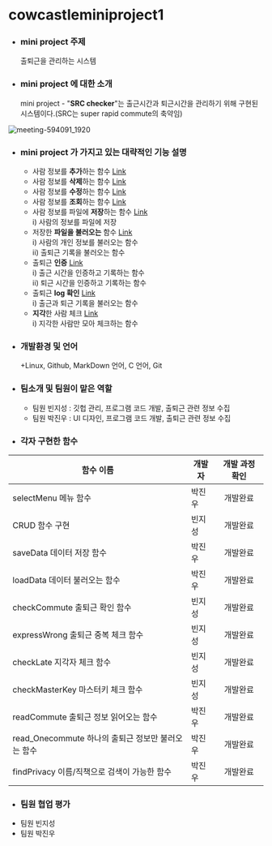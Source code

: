 # cowcastleminiproject1

+ ### mini project 주제
  출퇴근을 관리하는 시스템

+ ### mini project 에 대한 소개
  mini project - "**SRC checker**"는 출근시간과 퇴근시간을 관리하기 위해 구현된 시스템이다.(SRC는 super rapid commute의 축약임)

![meeting-594091_1920](https://user-images.githubusercontent.com/104507267/166092647-9c2ef149-9aa5-4fab-b361-8e2dba1ce23a.jpg)

+ ### mini project 가 가지고 있는 대략적인 기능 설명
  + 사람 정보를 **추가**하는 함수 [Link](https://github.com/Losecow/cowcastle.github.io/blob/main/functions/addPrivacy.md)
  + 사람 정보를 **삭제**하는 함수 [Link](https://github.com/Losecow/cowcastle.github.io/blob/main/functions/deletePrivacy.md)
  + 사람 정보를 **수정**하는 함수 [Link](https://github.com/Losecow/cowcastle.github.io/blob/main/functions/updatePrivacy.md)
  + 사람 정보를 **조회**하는 함수 [Link](https://github.com/Losecow/cowcastle.github.io/blob/main/functions/readPrivacy.md)
  + 사람 정보를 파일에 **저장**하는 함수 [Link](사람-정보-파일에-저장)  
    i) 사람의 정보를 파일에 저장
  + 저장한 **파일을 불러오는** 함수 [Link](저장한-파일-불러오기)  
    i) 사람의 개인 정보를 불러오는 함수  
    ii) 출퇴근 기록을 불러오는 함수  
  + 출퇴근 **인증** [Link](출퇴근-인증)  
    i) 출근 시간을 인증하고 기록하는 함수  
    ii) 퇴근 시간을 인증하고 기록하는 함수  
  + 출퇴근 **log 확인** [Link](출퇴근-log-확인)  
    i) 출근과 퇴근 기록을 불러오는 함수 
  + **지각**한 사람 체크 [Link](지각한-사람-체크)  
    i) 지각한 사람만 모아 체크하는 함수  
  
+ ### 개발환경 및 언어
  +Linux, Github, MarkDown 언어, C 언어, Git 

+ ### 팀소개 및 팀원이 맡은 역할
  + 팀원 빈지성 : 깃헙 관리, 프로그램 코드 개발, 출퇴근 관련 정보 수집
  + 팀원 박진우 : UI 디자인, 프로그램 코드 개발, 출퇴근 관련 정보 수집

+ ### 각자 구현한 함수
|함수 이름|개발자|개발 과정 확인|
|---------|---|:--:|
|selectMenu 메뉴 함수|박진우 |개발완료|
|CRUD 함수 구현|빈지성|개발완료|
|saveData 데이터 저장 함수|박진우|개발완료|
|loadData 데이터 불러오는 함수|박진우|개발완료|
|checkCommute 출퇴근 확인 함수|빈지성|개발완료|
|expressWrong 출퇴근 중복 체크 함수|빈지성|개발완료|
|checkLate 지각자 체크 함수|빈지성|개발완료|
|checkMasterKey 마스터키 체크 함수|빈지성|개발완료|
|readCommute 출퇴근 정보 읽어오는 함수|박진우|개발완료|
|read_Onecommute 하나의 출퇴근 정보만 불러오는 함수|박진우|개발완료|
|findPrivacy 이름/직책으로 검색이 가능한 함수|박진우|개발완료|

+ ### 팀원 협업 평가
 + 팀원 빈지성
 + 팀원 박진우
